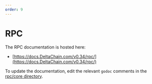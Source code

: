 ```yaml
---
order: 9
---
```


# RPC

The RPC documentation is hosted here:

- [https://docs.DeltaChain.com/v0.34/rpc/](https://docs.DeltaChain.com/v0.34/rpc/)

To update the documentation, edit the relevant `godoc` comments in the [rpc/core directory](https://github.com/DeltaChain/DeltaChain/blob/v0.34.x/rpc/core).
